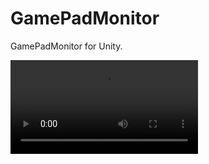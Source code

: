 # GamePadMonitor
GamePadMonitor for Unity.

![sample movie](https://github.com/gazushige/GamePadMonitor/blob/main/GamePadMonitorTest.mp4)
